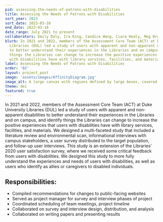 ```yaml
---
pid: assessing-the-needs-of-patrons-with-disabilities
title: Assessing the Needs of Patrons with Disabilities
sort_year: 2023
sort_date: 2023-03-18
end_date: 2023-03-18
date_range: July 2021 to present
collaborators: Emily Daly, Ira King, Candice Wang, Ciara Healy, Meg Brown, Abby Wickes
blurb: In 2021 and 2022, members of the Assessment Core Team (ACT) at Duke University
  Libraries (DUL) led a study of users with apparent and non-apparent disabilities
  to better understand their experiences in the Libraries and on campus, and identify
  things the Libraries can change to increase the positive experiences that users
  with disabilities have with library services, facilities, and materials.
label: Assessing the Needs of Patrons with Disabilities
order: '02'
layout: project_post
image: 'assets/images/AffinityDiagram.jpg'
image_alt: A large canvas with regions defined by large boxes, covered with a series of small squares in various sizes and colors.
theme: dei
featured: true
---
```

In 2021 and 2022, members of the Assessment Core Team (ACT) at Duke University
Libraries (DUL) led a study of users with apparent and non-apparent disabilities
to better understand their experiences in the Libraries and on campus, and identify
things the Libraries can change to increase the positive experiences that users
with disabilities have with library services, facilities, and materials. We designed
a multi-faceted study that included a literature review and environmental scan,
informational interviews with campus stakeholders, a user survey distributed to
the target population, and follow-up user interviews. This study is an extension
of the Libraries’ 2020 user satisfaction survey, where we received some critical
feedback from users with disabilities. We designed this study to more fully understand
the experiences and needs of users with disabilities, as well as users who identify
as allies or caregivers to disabled individuals.

## Responsibilities:

* Compiled recommendations for changes to public-facing websites
* Served as project manager for survey and interview phases of project
* Coordinated scheduling of team meetings, project timeline
* Collaborated on survey and interview design, distribution, and analysis
* Collaborated on writing papers and presenting results
